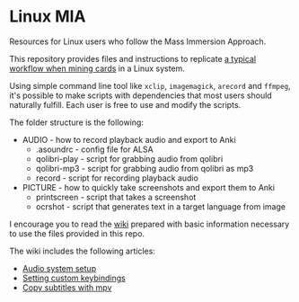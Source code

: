 # Linux MIA
Resources for Linux users who follow the Mass Immersion Approach.

This repository provides files and instructions to replicate [a typical workflow
when mining cards](https://www.youtube.com/watch?v=CfvDKgNUSi8) in a Linux
system.

Using simple command line tool like `xclip`, `imagemagick`, `arecord` and
`ffmpeg`, it's possible to make scripts with dependencies that most users
should naturally fulfill. Each user is free to use and modify the scripts.

The folder structure is the following:

* AUDIO - how to record playback audio and export to Anki
    *  .asoundrc - config file for ALSA
    *  qolibri-play - script for grabbing audio from qolibri
    *  qolibri-mp3 - script for grabbing audio from qolibri as mp3
    *  record - script for recording playback audio
* PICTURE - how to quickly take screenshots and export them to Anki
    *  printscreen - script that takes a screenshot
    *  ocrshot - script that generates text in a target language from image

I encourage you to read the [wiki](https://github.com/edulim/Linux-MIA/wiki) 
prepared with basic information necessary to use the files provided in this
repo.

The wiki includes the following articles:

* [Audio system setup](https://github.com/edulim/Linux-MIA/wiki/Audio-system-setup)
* [Setting custom
  keybindings](https://github.com/edulim/Linux-MIA/wiki/Setting-custom-keybindings)
* [Copy subtitles with mpv](https://github.com/edulim/Linux-MIA/wiki/Copy-subtitles-with-mpv)
